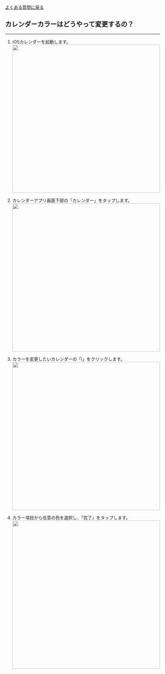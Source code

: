 [よくある質問に戻る](../question.md)

## カレンダーカラーはどうやって変更するの？
***

1. iOSカレンダーを起動します。
　<img src="../imgs/questions/calendarColor1.png" width="480px"> 

1. カレンダーアプリ画面下部の「カレンダー」をタップします。
　<img src="../imgs/questions/calendarColor2.png" width="480px">

1. カラーを変更したいカレンダーの「i」をクリックします。
　<img src="../imgs/questions/calendarColor3.png" width="480px">

1. カラー項目から任意の色を選択し、「完了」をタップします。
　<img src="../imgs/questions/calendarColor4.png" width="480px">

